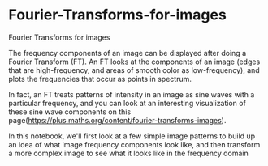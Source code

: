 # Fourier-Transforms-for-images
Fourier Transforms for images

The frequency components of an image can be displayed after doing a Fourier Transform (FT). An FT looks at the components of an image (edges that are high-frequency, and areas of smooth color as low-frequency), and plots the frequencies that occur as points in spectrum.

In fact, an FT treats patterns of intensity in an image as sine waves with a particular frequency, and you can look at an interesting visualization of these sine wave components on this page(https://plus.maths.org/content/fourier-transforms-images).

In this notebook, we'll first look at a few simple image patterns to build up an idea of what image frequency components look like, and then transform a more complex image to see what it looks like in the frequency domain

